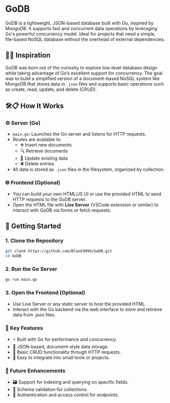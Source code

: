 # GoDB

GoDB is a lightweight, JSON-based database built with Go, inspired by MongoDB. It supports fast and concurrent data operations by leveraging Go's powerful concurrency model. Ideal for projects that need a simple, file-based NoSQL database without the overhead of external dependencies.

## 🌟💡 Inspiration

GoDB was born out of the curiosity to explore low-level database design while taking advantage of Go’s excellent support for concurrency. The goal was to build a simplified version of a document-based NoSQL system like MongoDB that stores data in `.json` files and supports basic operations such as create, read, update, and delete (CRUD).

## 🛠️📋 How It Works

### ⚙️ Server (Go)

- `main.go`: Launches the Go server and listens for HTTP requests.
- Routes are available to:
  - ➕ Insert new documents
  - 🔍 Retrieve documents
  - 📝 Update existing data
  - ❌ Delete entries
- All data is stored as `.json` files in the filesystem, organized by collection.

### 🌐 Frontend (Optional)

- You can build your own HTML/JS UI or use the provided HTML to send HTTP requests to the GoDB server.
- Open the HTML file with **Live Server** (VSCode extension or similar) to interact with GoDB via forms or fetch requests.

## 🚀 Getting Started

### 1. Clone the Repository

```bash
git clone https://github.com/Blank9999/GoDB.git
cd GoDB
```

### 2. Run the Go Server

```bash
go run main.go
```
### 3. Open the Frontend (Optional)

- Use Live Server or any static server to host the provided HTML.
- Interact with the Go backend via the web interface to store and retrieve data from .json files.

### 🧠 Key Features

- ⚡ Built with Go for performance and concurrency.
- 💾 JSON-based, document-style data storage.
- 🔄 Basic CRUD functionality through HTTP requests.
- 🧩 Easy to integrate into small tools or projects.

### 🔮 Future Enhancements

- 🗃️ Support for indexing and querying on specific fields.
- 🧩 Schema validation for collections.
- 🔐 Authentication and access control for endpoints.
